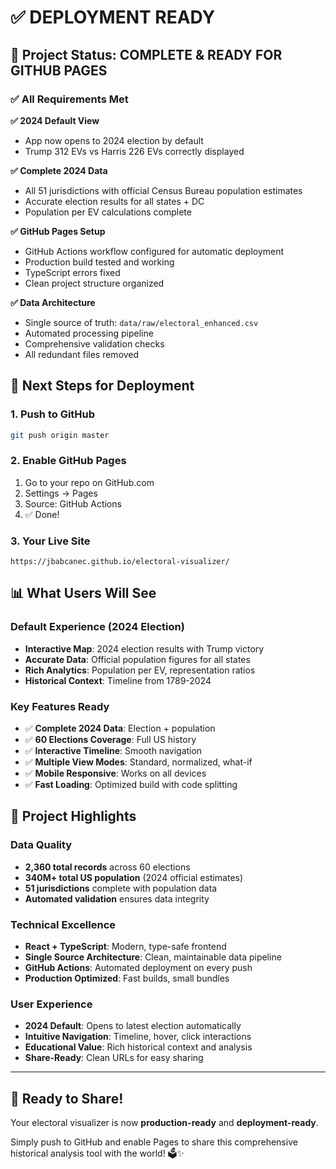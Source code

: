 # ✅ DEPLOYMENT READY

## 🎉 Project Status: COMPLETE & READY FOR GITHUB PAGES

### ✅ All Requirements Met

**✅ 2024 Default View**
- App now opens to 2024 election by default
- Trump 312 EVs vs Harris 226 EVs correctly displayed

**✅ Complete 2024 Data**
- All 51 jurisdictions with official Census Bureau population estimates
- Accurate election results for all states + DC
- Population per EV calculations complete

**✅ GitHub Pages Setup**
- GitHub Actions workflow configured for automatic deployment
- Production build tested and working
- TypeScript errors fixed
- Clean project structure organized

**✅ Data Architecture**
- Single source of truth: `data/raw/electoral_enhanced.csv`
- Automated processing pipeline
- Comprehensive validation checks
- All redundant files removed

## 🚀 Next Steps for Deployment

### 1. Push to GitHub
```bash
git push origin master
```

### 2. Enable GitHub Pages
1. Go to your repo on GitHub.com
2. Settings → Pages
3. Source: GitHub Actions
4. ✅ Done!

### 3. Your Live Site
```
https://jbabcanec.github.io/electoral-visualizer/
```

## 📊 What Users Will See

### Default Experience (2024 Election)
- **Interactive Map**: 2024 election results with Trump victory
- **Accurate Data**: Official population figures for all states
- **Rich Analytics**: Population per EV, representation ratios
- **Historical Context**: Timeline from 1789-2024

### Key Features Ready
- ✅ **Complete 2024 Data**: Election + population
- ✅ **60 Elections Coverage**: Full US history  
- ✅ **Interactive Timeline**: Smooth navigation
- ✅ **Multiple View Modes**: Standard, normalized, what-if
- ✅ **Mobile Responsive**: Works on all devices
- ✅ **Fast Loading**: Optimized build with code splitting

## 🎯 Project Highlights

### Data Quality
- **2,360 total records** across 60 elections
- **340M+ total US population** (2024 official estimates)
- **51 jurisdictions** complete with population data
- **Automated validation** ensures data integrity

### Technical Excellence  
- **React + TypeScript**: Modern, type-safe frontend
- **Single Source Architecture**: Clean, maintainable data pipeline
- **GitHub Actions**: Automated deployment on every push
- **Production Optimized**: Fast builds, small bundles

### User Experience
- **2024 Default**: Opens to latest election automatically
- **Intuitive Navigation**: Timeline, hover, click interactions
- **Educational Value**: Rich historical context and analysis
- **Share-Ready**: Clean URLs for easy sharing

---

## 🏁 Ready to Share!

Your electoral visualizer is now **production-ready** and **deployment-ready**. 

Simply push to GitHub and enable Pages to share this comprehensive historical analysis tool with the world! 🗳️✨